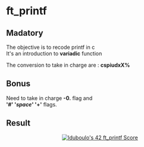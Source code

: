 <h1>ft_printf</h1>
<h2>Madatory</h2>
<p>The objective is to recode printf in c<br>
  It's an introduction to <strong>variadic</strong> function</p>
  <p>The conversion to take in charge are : <strong>cspiudxX%</strong></p>
  
  <h2>Bonus</h2>
  <p>Need to take in charge <strong>-0.</strong> flag and<br>
  <strong>'#' '<em>space</em>' '+'</strong> flags.</p>
  
  <h2>Result</h2>
  <p align="center">
  <a href="https://github.com/JaeSeoKim/badge42"><img src="https://badge42.vercel.app/api/v2/cl2668aqb008909jp0ecnecpa/project/2412644" alt="lduboulo's 42 ft_printf Score" /></a>
  </p>
